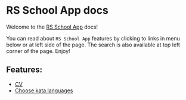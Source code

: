 # RS School App docs

Welcome to the [RS School App](https://app.rs.school) docs!

You can read about `RS School App` features by clicking to links in menu below or at left side of the page. The search is also available at top left corner of the page. Enjoy!

## Features:

- [CV](./features/cv.md)
- [Choose kata languages](./features/choose-kata-languages.md)
